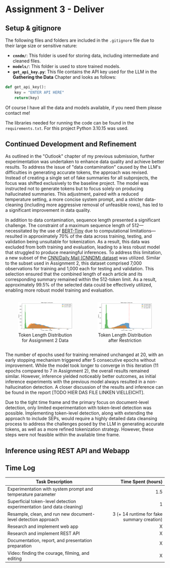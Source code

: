# Assignment 3 - Deliver

## Setup & gitignore
The following files and folders are included in the `.gitignore` file due to their large size or sensitive nature:

- **`cnndm/`**: This folder is used for storing data, including intermediate and cleaned files.  
- **`models/`**: This folder is used to store trained models.  
- **`get_api_key.py`**: This file contains the API key used for the LLM in the **Gathering the Data**  Chapter and looks as follows:


```python
def get_api_key():
    key = "ENTER API HERE"
    return(key)
```
Of course I have all the data and models available, if you need them please contact me!

The libraries needed for running the code can be found in the `requirements.txt`. For this project Python 3.10.15 was used.

## Continued Development and Refinement
As outlined in the "Outlook" chapter of my previous submission, further experimentation was undertaken to enhance data quality and achieve better results. To address the issue of "data contamination" caused by the LLM's difficulties in generating accurate tokens, the approach was revised. Instead of creating a single set of fake summaries for all subprojects, the focus was shifted exclusively to the baseline project. The model was instructed not to generate tokens but to focus solely on producing hallucinated summaries. This adjustment, paired with a reduced temperature setting, a more concise system prompt, and a stricter data-cleaning (including more aggressive removal of unfeasible rows), has led to a significant improvement in data quality.

In addition to data contamination, sequence length presented a significant challenge. The constraint of a maximum sequence length of 512—necessitated by the use of [BERT-Tiny](https://huggingface.co/prajjwal1/bert-tiny) due to computational limitations—resulted in approximately 70% of the data across training, testing, and validation being unsuitable for tokenization. As a result, this data was excluded from both training and evaluation, leading to a less robust model that struggled to produce meaningful inferences.
To address this limitation, a new subset of the [CNN/Daily Mail (CNNDM) dataset](https://huggingface.co/datasets/abisee/cnn_dailymail) was utilized. Similar to the subset used in Assignment 2, this dataset comprised 7,000 observations for training and 1,000 each for testing and validation. This selection ensured that the combined length of each article and its corresponding summary remained within the 512-token limit. As a result, approximately 99.5% of the selected data could be effectively utilized, enabling more robust model training and evaluation.

<div style="display: flex; justify-content: space-between; align-items: center;">
  <figure style="text-align: center; width: 45%;">
    <img src="Assignment Readmes\token_length_overview.png" alt="Image 1" style="width: 100%;">
    <figcaption>Token Length Distribution for Assignment 2 Data</figcaption>
  </figure>
  <figure style="text-align: center; width: 45%;">
    <img src="Assignment Readmes\token_length_overview_limited.png" alt="Image 2" style="width: 100%;">
    <figcaption>Token Length Distribution after Restriction</figcaption>
  </figure>
</div>


The number of epochs used for training remained unchanged at 20, with an early stopping mechanism triggered after 5 consecutive epochs without improvement. While the model took longer to converge in this iteration (11 epochs compared to 7 in Assignment 2), the overall results remained similar. However, inference yielded noticeably better outcomes, as initial inference experiments with the previous model always resulted in a non-hallucination detection. A closer discussion of the results and inference can be found in the report [TODO HIER DAS FILE LINKEN VIELLEICHT].

Due to the tight time frame and the primary focus on document-level detection, only limited experimentation with token-level detection was possible. Implementing token-level detection, along with extending the approach to include SEPs, would require a highly detailed data cleansing process to address the challenges posed by the LLM in generating accurate tokens, as well as a more refined tokenization strategy. However, these steps were not feasible within the available time frame.

## Inference using REST API and Webapp 


## Time Log
| Task Description                                                       | Time Spent (hours) |
|------------------------------------------------------------------------|-------------------:|
| Experimentation with system prompt and temperature parameter           | 1.5                |
| Superficial token-level detection experimentation (and data cleaning)  | 1                  |
| Resample, clean, and run new document-level detection approach         | 3 (+ 14 runtime for fake summary creation) |
| Research and implement web app                                         | X                  |
| Research and implement REST API                                        | X                  |
| Documentation, report, and presentation preparation                    | X                  |
| Video: finding the courage, filming, and editing                       | X                  |

